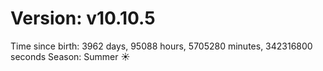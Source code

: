 # Version: v10.10.5
Time since birth: 3962 days, 95088 hours, 5705280 minutes, 342316800 seconds
Season: Summer ☀️
